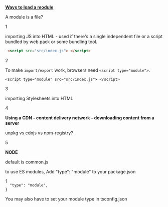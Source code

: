 <u>**Ways to load a module**</u>

A module is a file?

1

importing JS into HTML - used if there's a single independent file or a script bundled by web pack or some bundling tool.

```html
 <script src="src/index.js"> </script>
```

2

To make `import/export` work, browsers need `<script type="module">`.

```
<script type="module" src="src/index.js"> </script>
```

3

importing Stylesheets into HTML

4

**Using a CDN - content delivery network - downloading content from a server**

  unpkg vs cdnjs vs npm-registry?

5

**NODE**

default is common.js

to use ES modules,  Add "type": "module" to your package.json

```{
{
  "type": "module",
}
```

You may also have to set your module type in tsconfig.json
